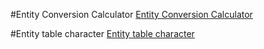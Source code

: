 #Entity Conversion Calculator
[Entity Conversion Calculator](https://www.evotech.net/articles/testjsentities.html)

#Entity table character
[Entity table character](http://dev.w3.org/html5/html-author/charref)

